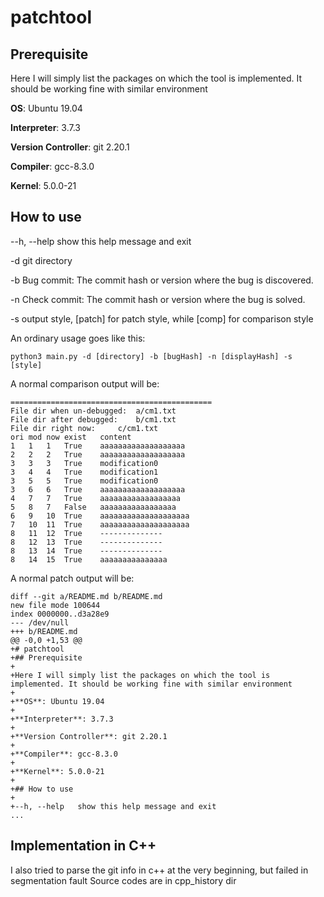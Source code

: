 # patchtool
## Prerequisite

Here I will simply list the packages on which the tool is implemented. It should be working fine with similar environment

**OS**: Ubuntu 19.04

**Interpreter**: 3.7.3

**Version Controller**: git 2.20.1

**Compiler**: gcc-8.3.0

**Kernel**: 5.0.0-21

## How to use

--h, --help   show this help message and exit

-d          git directory 

-b          Bug commit: The commit hash or version where the bug is discovered.

-n          Check commit: The commit hash or version where the bug is solved.

-s          output style, [patch] for patch style, while [comp] for
              comparison style

An ordinary usage goes like this:
```
python3 main.py -d [directory] -b [bugHash] -n [displayHash] -s [style]
```
A normal comparison output will be:
```
=============================================
File dir when un-debugged:	a/cm1.txt
File dir after debugged:	b/cm1.txt
File dir right now:		c/cm1.txt
ori	mod	now	exist	content
1	1	1	True	aaaaaaaaaaaaaaaaaaa
2	2	2	True	aaaaaaaaaaaaaaaaaaa
3	3	3	True	modification0
3	4	4	True	modification1
3	5	5	True	modification0
3	6	6	True	aaaaaaaaaaaaaaaaaaa
4	7	7	True	aaaaaaaaaaaaaaaaaa
5	8	7	False	aaaaaaaaaaaaaaaaa
6	9	10	True	aaaaaaaaaaaaaaaaaaaa
7	10	11	True	aaaaaaaaaaaaaaaaaaaa
8	11	12	True	--------------
8	12	13	True	--------------
8	13	14	True	--------------
8	14	15	True	aaaaaaaaaaaaaaa

```


A normal patch output will be:
```
diff --git a/README.md b/README.md
new file mode 100644
index 0000000..d3a28e9
--- /dev/null
+++ b/README.md
@@ -0,0 +1,53 @@
+# patchtool
+## Prerequisite
+
+Here I will simply list the packages on which the tool is implemented. It should be working fine with similar environment
+
+**OS**: Ubuntu 19.04
+
+**Interpreter**: 3.7.3
+
+**Version Controller**: git 2.20.1
+
+**Compiler**: gcc-8.3.0
+
+**Kernel**: 5.0.0-21
+
+## How to use
+
+--h, --help   show this help message and exit
...
```
## Implementation in C++
I also tried to parse the git info in c++ at the very beginning, but failed in segmentation fault
Source codes are in cpp_history dir
